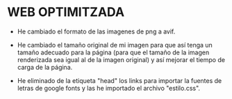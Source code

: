 # WEB OPTIMITZADA
- He cambiado el formato de las imagenes de png a avif.

- He cambiado el tamaño original de mi imagen para que así tenga un tamaño adecuado para la página (para que el tamaño de la imagen renderizada sea igual al de la imagen original) y así mejorar el tiempo de carga de la página.

- He eliminado de la etiqueta "head" los links para importar la fuentes de letras de google fonts y las he importado el archivo "estilo.css".